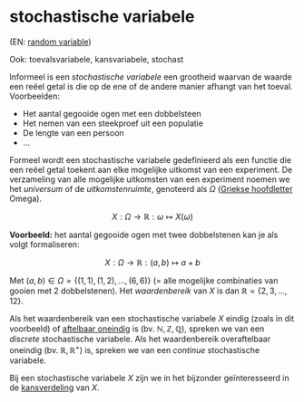 # stochastische variabele

(EN: [random variable](../en/variable-random.md))

Ook: toevalsvariabele, kansvariabele, stochast

Informeel is een *stochastische variabele* een grootheid waarvan de waarde een reëel getal is die op de ene of de andere manier afhangt van het toeval. Voorbeelden:

- Het aantal gegooide ogen met een dobbelsteen
- Het nemen van een steekproef uit een populatie
- De lengte van een persoon
- ...

Formeel wordt een stochastische variabele gedefinieerd als een functie die een reëel getal toekent aan elke mogelijke uitkomst van een experiment. De verzameling van alle mogelijke uitkomsten van een experiment noemen we het *universum* of de *uitkomstenruimte*, genoteerd als $\Omega$ ([Griekse hoofdletter](grieks-alfabet.md) Omega).

$$X: \Omega \to \mathbb{R}: \omega \mapsto X(\omega)$$

**Voorbeeld:** het aantal gegooide ogen met twee dobbelstenen kan je als volgt formaliseren:

$$X: \Omega \to \mathbb{R}: (a,b) \mapsto a+b$$

Met $(a, b) \in \Omega = \{ (1,1), (1,2), \ldots, (6,6) \}$ (= alle mogelijke combinaties van gooien met 2 dobbelstenen). Het *waardenbereik* van $X$ is dan $\mathbb{R} = \{2, 3, \ldots, 12\}$.

Als het waardenbereik van een stochastische variabele $X$ eindig (zoals in dit voorbeeld) of [aftelbaar oneindig](https://nl.wikipedia.org/wiki/Oneindigheid) is (bv. $\mathbb{N}, \mathbb{Z}, \mathbb{Q}$), spreken we van een *discrete* stochastische variabele. Als het waardenbereik overaftelbaar oneindig (bv. $\mathbb{R}, \mathbb{R^+}$) is, spreken we van een *continue* stochastische variabele.

Bij een stochastische variabele $X$ zijn we in het bijzonder geïnteresseerd in de [kansverdeling](kansverdeling.md) van $X$.


